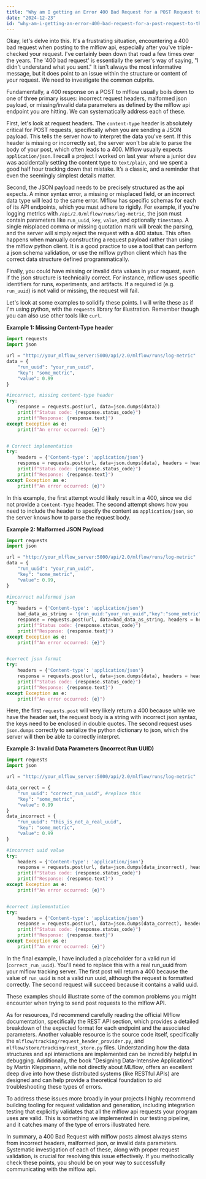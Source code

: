 ```yaml
---
title: "Why am I getting an Error 400 Bad Request for a POST Request to the MLFLow API?"
date: "2024-12-23"
id: "why-am-i-getting-an-error-400-bad-request-for-a-post-request-to-the-mlflow-api"
---
```


Okay, let's delve into this. It's a frustrating situation, encountering a 400 bad request when posting to the mlflow api, especially after you've triple-checked your request. I've certainly been down that road a few times over the years. The '400 bad request' is essentially the server's way of saying, "I didn't understand what you sent." It isn't always the most informative message, but it does point to an issue within the structure or content of your request. We need to investigate the common culprits.

Fundamentally, a 400 response on a POST to mlflow usually boils down to one of three primary issues: incorrect request headers, malformed json payload, or missing/invalid data parameters as defined by the mlflow api endpoint you are hitting. We can systematically address each of these.

First, let's look at request headers. The `content-type` header is absolutely critical for POST requests, specifically when you are sending a JSON payload. This tells the server *how* to interpret the data you've sent. If this header is missing or incorrectly set, the server won't be able to parse the body of your post, which often leads to a 400. Mlflow usually expects `application/json`. I recall a project I worked on last year where a junior dev was accidentally setting the content type to `text/plain`, and we spent a good half hour tracking down that mistake. It’s a classic, and a reminder that even the seemingly simplest details matter.

Second, the JSON payload needs to be precisely structured as the api expects. A minor syntax error, a missing or misplaced field, or an incorrect data type will lead to the same error. Mlflow has specific schemas for each of its API endpoints, which you must adhere to rigidly. For example, if you're logging metrics with `/api/2.0/mlflow/runs/log-metric`, the json must contain parameters like `run_uuid`, `key`, `value`, and optionally `timestamp`. A single misplaced comma or missing quotation mark will break the parsing, and the server will simply reject the request with a 400 status. This often happens when manually constructing a request payload rather than using the mlflow python client. It is a good practice to use a tool that can perform a json schema validation, or use the mlflow python client which has the correct data structure defined programmatically.

Finally, you could have missing or invalid data values in your request, even if the json structure is technically correct. For instance, mlflow uses specific identifiers for runs, experiments, and artifacts. If a required id (e.g. `run_uuid`) is not valid or missing, the request will fail.

Let's look at some examples to solidify these points. I will write these as if I'm using python, with the `requests` library for illustration. Remember though you can also use other tools like `curl`.

**Example 1: Missing Content-Type header**

```python
import requests
import json

url = "http://your_mlflow_server:5000/api/2.0/mlflow/runs/log-metric"
data = {
    "run_uuid": "your_run_uuid",
    "key": "some_metric",
    "value": 0.99
}

#incorrect, missing content-type header
try:
    response = requests.post(url, data=json.dumps(data))
    print(f"Status code: {response.status_code}")
    print(f"Response: {response.text}")
except Exception as e:
    print(f"An error occurred: {e}")


# Correct implementation
try:
    headers = {'Content-type': 'application/json'}
    response = requests.post(url, data=json.dumps(data), headers = headers)
    print(f"Status code: {response.status_code}")
    print(f"Response: {response.text}")
except Exception as e:
    print(f"An error occurred: {e}")


```
In this example, the first attempt would likely result in a 400, since we did not provide a `Content-Type` header. The second attempt shows how you need to include the header to specify the content as `application/json`, so the server knows how to parse the request body.

**Example 2: Malformed JSON Payload**
```python
import requests
import json

url = "http://your_mlflow_server:5000/api/2.0/mlflow/runs/log-metric"
data = {
    "run_uuid": "your_run_uuid",
    "key": "some_metric",
    "value": 0.99,
}

#incorrect malformed json
try:
    headers = {'Content-type': 'application/json'}
    bad_data_as_string = '{run_uuid:"your_run_uuid","key":"some_metric","value":0.99}'
    response = requests.post(url, data=bad_data_as_string, headers = headers)
    print(f"Status code: {response.status_code}")
    print(f"Response: {response.text}")
except Exception as e:
    print(f"An error occurred: {e}")


#correct json format
try:
    headers = {'Content-type': 'application/json'}
    response = requests.post(url, data=json.dumps(data), headers = headers)
    print(f"Status code: {response.status_code}")
    print(f"Response: {response.text}")
except Exception as e:
    print(f"An error occurred: {e}")
```

Here, the first `requests.post` will very likely return a 400 because while we have the header set, the request body is a string with incorrect json syntax, the keys need to be enclosed in double quotes. The second request uses `json.dumps` correctly to serialize the python dictionary to json, which the server will then be able to correctly interpret.

**Example 3: Invalid Data Parameters (Incorrect Run UUID)**
```python
import requests
import json

url = "http://your_mlflow_server:5000/api/2.0/mlflow/runs/log-metric"

data_correct = {
    "run_uuid": "correct_run_uuid", #replace this
    "key": "some_metric",
    "value": 0.99
}
data_incorrect = {
    "run_uuid": "this_is_not_a_real_uuid",
    "key": "some_metric",
    "value": 0.99
}

#incorrect uuid value
try:
    headers = {'Content-type': 'application/json'}
    response = requests.post(url, data=json.dumps(data_incorrect), headers = headers)
    print(f"Status code: {response.status_code}")
    print(f"Response: {response.text}")
except Exception as e:
    print(f"An error occurred: {e}")


#correct implementation
try:
    headers = {'Content-type': 'application/json'}
    response = requests.post(url, data=json.dumps(data_correct), headers = headers)
    print(f"Status code: {response.status_code}")
    print(f"Response: {response.text}")
except Exception as e:
    print(f"An error occurred: {e}")

```
In the final example, I have included a placeholder for a valid run id (`correct_run_uuid`). You'll need to replace this with a real run_uuid from your mlflow tracking server. The first post will return a 400 because the value of `run_uuid` is not a valid run uuid, although the request is formatted correctly. The second request will succeed because it contains a valid uuid.

These examples should illustrate some of the common problems you might encounter when trying to send post requests to the mlflow API.

As for resources, I'd recommend carefully reading the official Mlflow documentation, specifically the REST API section, which provides a detailed breakdown of the expected format for each endpoint and the associated parameters. Another valuable resource is the source code itself, specifically the `mlflow/tracking/request_header_provider.py`, and `mlflow/store/tracking/rest_store.py` files. Understanding how the data structures and api interactions are implemented can be incredibly helpful in debugging. Additionally, the book "Designing Data-Intensive Applications" by Martin Kleppmann, while not directly about MLflow, offers an excellent deep dive into how these distributed systems (like RESTful APIs) are designed and can help provide a theoretical foundation to aid troubleshooting these types of errors.

To address these issues more broadly in your projects I highly recommend building tooling for request validation and generation, including integration testing that explicitly validates that all the mlflow api requests your program uses are valid. This is something we implemented in our testing pipeline, and it catches many of the type of errors illustrated here.

In summary, a 400 Bad Request with mlflow posts almost always stems from incorrect headers, malformed json, or invalid data parameters. Systematic investigation of each of these, along with proper request validation, is crucial for resolving this issue effectively. If you methodically check these points, you should be on your way to successfully communicating with the mlflow api.
